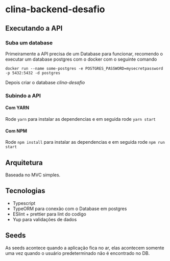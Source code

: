 # clina-backend-desafio

## Executando a API

### Suba um database
Primeiramente a API precisa de um Database para funcionar, recomendo o executar um database postgres com o docker com o seguinte comando

`docker run --name some-postgres -e POSTGRES_PASSWORD=mysecretpassword -p 5432:5432 -d postgres`

Depois criar o database *clina-desafio*


### Subindo a API

#### Com YARN
Rode `yarn` para instalar as dependencias e em seguida rode `yarn start`

#### Com NPM
Rode `npm install` para instalar as dependencias e em seguida rode `npm run start`

## Arquitetura

Baseada no MVC simples.

## Tecnologias

- Typescript
- TypeORM para conexão com o Database em postgres
- ESlint + prettier para lint do codigo
- Yup para validações de dados

## Seeds

As seeds acontece quando a aplicação fica no ar, elas acontecem somente uma vez quando o usuário predeterminado não é encontrado no DB.
